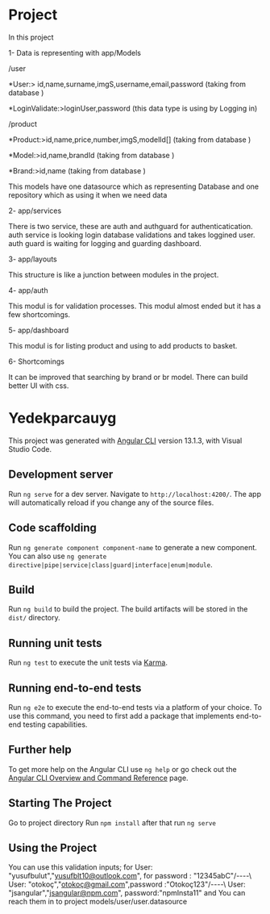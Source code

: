 # Project
In this project

1- Data is representing with app/Models

/user

*User:> id,name,surname,imgS,username,email,password (taking from database )

*LoginValidate:>loginUser,password (this data type is using by Logging in)

/product

*Product:>id,name,price,number,imgS,modelId[] (taking from database )

*Model:>id,name,brandId (taking from database )

*Brand:>id,name (taking from database )

This models have one datasource which as representing Database and one repository which as using it when we need data 

2- app/services

There is two service, these are auth and authguard for authenticatication.
auth service is looking login database validations and takes loggined user.
auth guard is waiting for logging and guarding dashboard.


3- app/layouts

This structure is like a junction between modules in the project.

4- app/auth

This modul is for validation processes.
This modul almost ended but it has a few shortcomings.

5- app/dashboard

This modul is for listing product and using to add products to basket.

6- Shortcomings

It can be improved that searching by brand or br model.
There can build better UI with css.

# Yedekparcauyg

This project was generated with [Angular CLI](https://github.com/angular/angular-cli) version 13.1.3, with Visual Studio Code.

## Development server

Run `ng serve` for a dev server. Navigate to `http://localhost:4200/`. The app will automatically reload if you change any of the source files.

## Code scaffolding

Run `ng generate component component-name` to generate a new component. You can also use `ng generate directive|pipe|service|class|guard|interface|enum|module`.

## Build

Run `ng build` to build the project. The build artifacts will be stored in the `dist/` directory.

## Running unit tests

Run `ng test` to execute the unit tests via [Karma](https://karma-runner.github.io).

## Running end-to-end tests

Run `ng e2e` to execute the end-to-end tests via a platform of your choice. To use this command, you need to first add a package that implements end-to-end testing capabilities.

## Further help

To get more help on the Angular CLI use `ng help` or go check out the [Angular CLI Overview and Command Reference](https://angular.io/cli) page.

## Starting The Project
Go to project directory
Run `npm install` after that run `ng serve`

## Using the Project
You can use this validation inputs; for User: "yusufbulut","yusufblt10@outlook.com", for password : "12345abC"/----\ User: "otokoç","otokoç@gmail.com",password :"Otokoç123"/----\ User: "jsangular","jsangular@npm.com", password:"npmInsta11" and You can reach them in to project models/user/user.datasource
